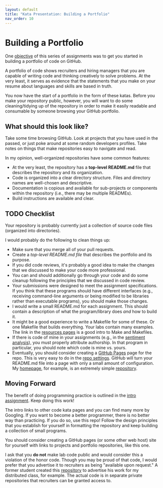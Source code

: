 ```yaml
---
layout: default
title: "Kata Presentation: Building a Portfolio"
nav_order: 10
---
```


# Building a Portfolio

One [objective](/homework/portfolio_intro) of this series of assignments was to
get you started in building a portfolio of code on GitHub.

A portfolio of code shows recruiters and hiring managers that you are capable of
writing code and thinking creatively to solve problems. At the very least, it
serves as evidence that the statements that you make on your resume about
languages and skills are based in truth.

You now have the start of a portfolio in the form of these katas. Before you
make your repository public, however, you will want to do some cleaning/tidying
up of the repository in order to make it easily readable and consumable by
someone browsing your GitHub portfolio.

## What should this look like?

Take some time browsing GitHub. Look at projects that you have used in the
passed, or just poke around at some random developers profiles. Take notes on
things that make repositories easy to navigate and read.

In my opinion, well-organized repositories have some common features: 

* At the very least, the repository has a __top-level README.md__ file that
  describes the repository and its organization. 
* Code is organized into a clear directory structure. Files and directory names
  are well-chosen and descriptive.
* Documentation is copious and available for sub-projects or components within
  the repository (i.e., there may be multiple READMEs).
* Build instructions are available and clear.

## TODO Checklist

Your repository is probably currently just a collection of source code files
(organized into directories). 

I would probably do the following to clean things up:

* Make sure that you merge all of your pull requests.
* Create a _top-level README.md file_ that describes the portfolio and its
  purpose.
* If you did code reviews, it's probably a good idea to make the changes that we
  discussed to make your code more professional.
* You can and should additionally go through your code and do some cleanup
  following the principles that we discussed in code review.
* Your submissions were designed to meet the assignment specifications. If you
  think that these programs should have different interfaces (e.g., receiving
  command-line arguments or being modified to be libraries rather than
  executable programs), you should make those changes.
* I would write a small README.md for each assignment. This should contain a
  description of what the program/library does _and_ how to build it.
* It might be a good experience to write a Makefile for some of these. Or one
  Makefile that builds everything. Your labs contain many examples. The link in
  the [resources pages](/resources/c) is a good intro to Make and Makefiles.
* If there is code of mine in your assignments (e.g., in the [sentiment
  analysis](/homework/portfolio05)), you must properly attribute authorship. In
  that program in particular, you should note which code is mine vs. yours.
* Eventually, you should consider creating a [GitHub
  Pages](https://pages.github.com/) page for the repo. This is very easy to do
  in the [repo
  settings](https://docs.github.com/en/pages/getting-started-with-github-pages/creating-a-github-pages-site#creating-your-site).
  GitHub will turn your README.md file into a page with only a small amount of
  configuration. My [homepage](https://ml8.github.io), for example, is an
  extremely simple [repository](https://github.com/ml8/ml8.github.io).

## Moving Forward

The benefit of doing programming practice is outlined in the [intro
assignment](/homework/portfolio_intro). Keep doing this work!

The intro links to other code kata pages and you can find many more by Googling.
If you want to become a better programmer, there is no better way than
practicing. If you do so, use this repo! Follow the design principles that you
establish for yourself in formatting the repository and keep building a
collection of small programs.

You should consider creating a GitHub pages (or some other web host) site for
yourself with links to projects and portfolio repositories, like this one.

I ask that you __do not__ make lab code public and would consider this a
violation of the honor code. Though you may be proud of that code, I would
prefer that you advertise it to recruiters as being "available upon request." A
former student created this
[repository](https://github.com/PepeRulo/distributed-systems) to advertise his
work for my distributed class, for example. The actual code is in separate
private repositories that recruiters can be granted access to.

